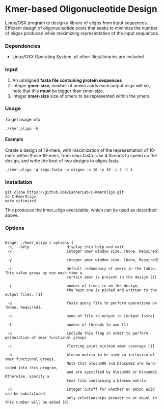 # Kmer-based Oligonucleotide Design
Linux/OSX program to design a library of oligos from input sequences. 
Efficient design of oligonucleotide pools that seeks to minimize the number of oligos produced
while maximizing representation of the input sequences.


### Dependencies
 -  Linux/OSX Operating System, all other files/libraries are included

### Input
1. An unaligned **fasta file containing protein sequences**
2. integer **ymer-size**, number of amino acids each output oligo will be, note that this **must** be bigger than xmer-size.
3. integer **xmer-size** size of xmers to be represented within the ymers

### Usage
To get usage info:
```
./kmer_oligo -h
```

#### Example
Create a design of 19-mers, with maximization of the representation of 10-mers within those 19-mers, from seqs.fasta. 
Use 4 threads to speed up the design, and write the best of two designs to oligos.fasta
```
./kmer_oligo -q seqs.fasta -o oligos -x 10 -y 19 -i 2 -t 4
```

### Installation
```
git clone https://github.com/LadnerLab/C-KmerOligo.git
cd C-KmerOligo
make optimized
```
This produces the kmer_oligo executable, which can be used as described above.

### Options
```

Usage: ./kmer_oligo [ options ]
 -h, --help                 display this help and exit.
 -x                         integer xmer window size. [None, Required]

 -y                         integer ymer window size. [None, Required]

 -r                         default redundancy of xmers in the table. This value grows by one each time a 
 	                        certain xmer is present in the design [1]

 -i                         number of times to do the design, 
 	                        the best one is picked and written to the output files. [1]

 -q                         fasta query file to perform operations on [None, Required]. 

 -o                         name of file to output to [output.fasta]

 -t                         number of threads to use [1]

 -p                         include this flag in order to perform permutation of xmer functional groups

 -c                         floating point minimum xmer coverage [1]

 -b                         blosum matrix to be used in inclusion of xmer functional groups.
                            Note that blosum90 and blosum62 are hard-coded into this program,
                            and are specified by blosum90 or blosum62. Otherwise, specify a 
                            text file containing a blosum matrix.

 -n                         integer cutoff for whether an amino acid can be substituted 
                            only relationships greater to or equal to this number will be added [0] 

```

